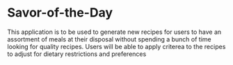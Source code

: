 # Savor-of-the-Day
This application is to be used to generate new recipes for users to have an assortment of meals at their disposal without spending a bunch of time looking for quality recipes. Users will be able to apply criterea to the recipes to adjust for dietary restrictions and preferences
